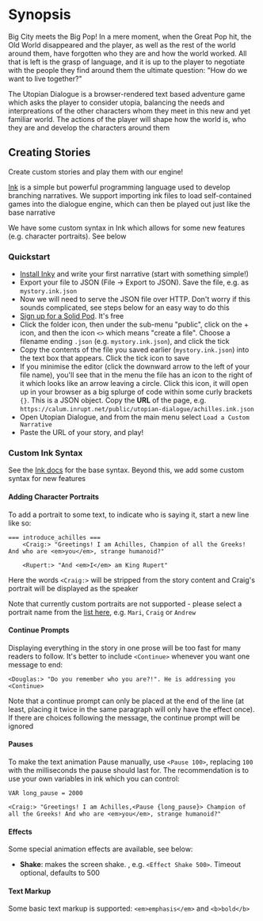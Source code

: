 
# Synopsis

Big City meets the Big Pop! In a mere moment, when the Great Pop hit, the Old World disappeared and the player, as well as the rest of the world around them, have forgotten who they are and how the world worked. All that is left is the grasp of language, and it is up to the player to negotiate with the people they find around them the ultimate question: "How do we want to live together?"

The Utopian Dialogue is a browser-rendered text based adventure game which asks the player to consider utopia, balancing the needs and interpreations of the other characters whom they meet in this new and yet familiar world. The actions of the player will shape how the world is, who they are and develop the characters around them

## Creating Stories

Create custom stories and play them with our engine!

[Ink](https://www.inklestudios.com/ink/) is a simple but powerful programming language used to develop branching narratives. We support importing ink files to load self-contained games into the dialogue engine, which can then be played out just like the base narrative

We have some custom syntax in Ink which allows for some new features (e.g. character portraits). See below

### Quickstart

* [Install Inky](https://www.inklestudios.com/ink/) and write your first narrative (start with something simple!)
* Export your file to JSON (File -> Export to JSON). Save the file, e.g. as `mystory.ink.json`
* Now we will need to serve the JSON file over HTTP. Don't worry if this sounds complicated, see steps below for an easy way to do this
* [Sign up for a Solid Pod](https://solidcommunity.net/register). It's free
* Click the folder icon, then under the sub-menu "public", click on the + icon, and then the icon `<>` which means "create a file". Choose a filename ending `.json` (e.g. `mystory.ink.json`), and click the tick
* Copy the contents of the file you saved earlier (`mystory.ink.json`) into the text box that appears. Click the tick icon to save
* If you minimise the editor (click the downward arrow to the left of your file name), you'll see that in the menu the file has an icon to the right of it which looks like an arrow leaving a circle. Click this icon, it will open up in your browser as a big splurge of code within some curly brackets `{}`. This is a JSON object. Copy the **URL** of the page, e.g. `https://calum.inrupt.net/public/utopian-dialogue/achilles.ink.json`
* Open Utopian Dialogue, and from the main menu select `Load a Custom Narrative`
* Paste the URL of your story, and play!

### Custom Ink Syntax

See the [Ink docs](https://github.com/inkle/ink/blob/master/Documentation/WritingWithInk.md) for the base syntax. Beyond this, we add some custom syntax for new features

#### Adding Character Portraits

To add a portrait to some text, to indicate who is saying it, start a new line like so:

```
=== introduce_achilles ===
    <Craig:> "Greetings! I am Achilles, Champion of all the Greeks! And who are <em>you</em>, strange humanoid?"
    
    <Rupert:> "And <em>I</em> am King Rupert"
```

Here the words `<Craig:>` will be stripped from the story content and Craig's portrait will be displayed as the speaker

Note that currently custom portraits are not supported - please select a portrait name from the [list here](https://github.com/Multi-User-Domain/utopian-dialogue/blob/master/components/lib/performers.ts#L3), e.g. `Mari`, `Craig` or `Andrew`

#### Continue Prompts

Displaying everything in the story in one prose will be too fast for many readers to follow. It's better to include `<Continue>` whenever you want one message to end:

```
<Douglas:> "Do you remember who you are?!". He is addressing you <Continue>
```

Note that a continue prompt can only be placed at the end of the line (at least, placing it twice in the same paragraph will only have the effect once). If there are choices following the message, the continue prompt will be ignored

#### Pauses

To make the text animation Pause manually, use `<Pause 100>`, replacing `100` with the milliseconds the pause should last for. The recommendation is to use your own variables in ink which you can control:

```
VAR long_pause = 2000

<Craig:> "Greetings! I am Achilles,<Pause {long_pause}> Champion of all the Greeks! And who are <em>you</em>, strange humanoid?"
```

#### Effects

Some special animation effects are available, see below:

* **Shake**: makes the screen shake. <Effect Shake _timeout_>, e.g. `<Effect Shake 500>`. Timeout optional, defaults to 500

#### Text Markup

Some basic text markup is supported: `<em>emphasis</em>` and `<b>bold</b>`

